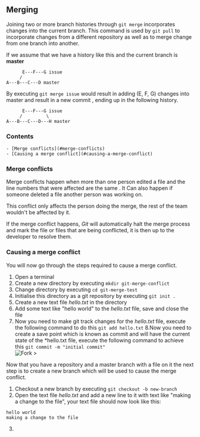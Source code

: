 <!--PROPS
{
    "estTime": 30
}
-->
## Merging
Joining two or more branch histories through `git merge` incorporates changes into the current branch. This command is 
used by `git pull` to incorporate changes from a different repository as well as to merge change from one branch into 
another.

If we assume that we have a history like this and the current branch is **master** 
```
      E---F---G issue
     /
A---B---C---D master
```
By executing `git merge issue` would result in adding (E, F, G) changes into master and result in a new commit
, ending up in the following history.
```
      E---F---G issue
     /         \  
A---B---C---D---H master
```

<!--TOC_START-->
### Contents
	- [Merge conflicts](#merge-conflicts)
	- [Causing a merge conflict](#causing-a-merge-conflict)

<!--TOC_END-->
### Merge conflicts
Merge conflicts happen when more than one person edited a file and the line numbers that were affected are the same
. It Can also happen if someone deleted a file another person was working on.

This conflict only affects the person doing the merge, the rest of the team wouldn't be affected by it.

If the merge conflict happens, *Git* will automatically halt the merge process and mark the file or files that are
 being conflicted, it is then up to the developer to resolve them.
 
### Causing a merge conflict
You will now go through the steps required to cause a merge conflict.

1. Open a terminal
2. Create a new directory by executing `mkdir git-merge-conflict`
3. Change directory by executing `cd git-merge-test`
4. Initialise this directory as a git repository by executing `git init .`
5. Create a new text file *hello.txt* in the directory
6. Add some text like "hello world" to the *hello.txt* file, save and close the file
7. Now you need to make git track changes for the *hello.txt* file, execute the following command to do this `git add
 hello.txt`
8.Now you need to create a save point which is known as commit and will have the current state of the *hello.txt file, execute the following command to achieve this `git commit -m "initial commit"` </br>
![Fork >](https://imgur.com/cm8Oky3.png)

Now that you have a repository and a master branch with a file on it the next step is to create a new branch which
 will be used to cause the merge conflict.
 
1. Checkout a new branch by executing `git checkout -b new-branch`
2. Open the text file *hello.txt* and add a new line to it with text like "making a change to the file", your text
 file should now look like this:
```
hello world
making a change to the file
```
3. 